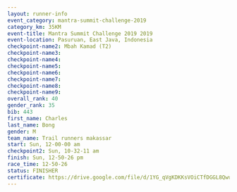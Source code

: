 ```yaml
---
layout: runner-info 
event_category: mantra-summit-challenge-2019 
category_km: 35KM 
event-title: Mantra Summit Challenge 2019 2019 
event-location: Pasuruan, East Java, Indonesia 
checkpoint-name2: Mbah Kamad (T2) 
checkpoint-name3: 
checkpoint-name4: 
checkpoint-name5: 
checkpoint-name6: 
checkpoint-name7: 
checkpoint-name8: 
checkpoint-name9: 
overall_rank: 40
gender_rank: 35
bib: 443
first_name: Charles
last_name: Bong
gender: M
team_name: Trail runners makassar
start: Sun, 12-00-00 am
checkpoint2: Sun, 10-32-11 am
finish: Sun, 12-50-26 pm
race_time: 12-50-26
status: FINISHER
certificate: https://drive.google.com/file/d/1YG_qVgKDKKsVOiCTfDGGL8Qwu6cMZWXq/view?usp=sharing
---
```

